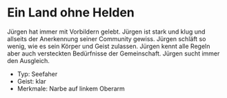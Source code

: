 # Ein Land ohne Helden
Jürgen hat immer mit Vorbildern gelebt. Jürgen ist stark und klug und allseits der Anerkennung seiner Community gewiss. Jürgen schläft so wenig, wie es sein Körper und Geist zulassen. Jürgen kennt alle Regeln aber auch versteckten Bedürfnisse der Gemeinschaft. Jürgen sucht immer den Ausgleich.

* Typ: Seefaher
* Geist: klar
* Merkmale: Narbe auf linkem Oberarm
